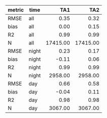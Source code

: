 |metric|time |  TA1   |  TA2   |
|------|-----|-------:|-------:|
|RMSE  |all  |    0.35|    0.32|
|bias  |all  |    0.00|    0.15|
|R2    |all  |    0.99|    0.99|
|N     |all  |17415.00|17415.00|
|RMSE  |night|    0.23|    0.17|
|bias  |night|   -0.11|    0.06|
|R2    |night|    0.99|    0.99|
|N     |night| 2958.00| 2958.00|
|RMSE  |day  |    0.66|    0.58|
|bias  |day  |   -0.04|    0.11|
|R2    |day  |    0.98|    0.98|
|N     |day  | 3067.00| 3067.00|
